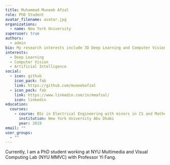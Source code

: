 ```yaml
---
title: Muhammad Muneeb Afzal
role: PhD Student
avatar_filename: avatar.jpg
organizations:
  - name: New York University
superuser: true
authors:
  - admin
bio: My research interests include 3D Deep Learning and Computer Vision
interests:
  - Deep Learning
  - Computer Vision
  - Artificial Intelligence
social:
  - icon: github
    icon_pack: fab
    link: https://github.com/muneebafzal
  - icon_pack: fab
    link: https://www.linkedin.com/in/mmafzal/
    icon: linkedin
education:
  courses:
    - course: BSc in Electrical Engineering with minors in CS and Mathematics
      institution: New York University Abu Dhabi
      year: 2019
email: ""
user_groups:
  - ""
---
```

Currently, I am a PhD student working at NYU Multimedia and Visual Computing Lab (NYU MMVC) with Professor Yi Fang.